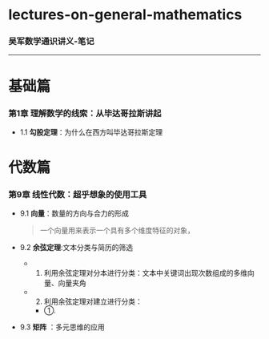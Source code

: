 # lectures-on-general-mathematics
### 吴军数学通识讲义-笔记
---

# 基础篇
### 第1章 理解数学的线索：从毕达哥拉斯讲起  
* 1.1  __勾股定理__：为什么在西方叫毕达哥拉斯定理

# 代数篇
### 第9章 线性代数：超乎想象的使用工具  
* 9.1 __向量__：数量的方向与合力的形成

  > 一个向量用来表示一个具有多个维度特征的对象，
  > 
* 9.2 __余弦定理__:文本分类与简历的筛选  
  * 1. 利用余弦定理对分本进行分类：文本中关键词出现次数组成的多维向量、向量夹角
  * 2. 利用余弦定理对建立进行分类：  
    * ①.
* 9.3 __矩阵__ ：多元思维的应用



